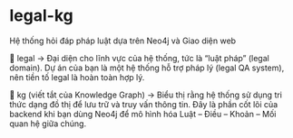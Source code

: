 # legal-kg
Hệ thống hỏi đáp pháp luật dựa trên Neo4j và Giao diện web

🔹 legal
→ Đại diện cho lĩnh vực của hệ thống, tức là “luật pháp” (legal domain).
Dự án của bạn là một hệ thống hỗ trợ pháp lý (legal QA system), nên tiền tố legal là hoàn toàn hợp lý.

🔹 kg (viết tắt của Knowledge Graph)
→ Biểu thị rằng hệ thống sử dụng tri thức dạng đồ thị để lưu trữ và truy vấn thông tin. Đây là phần cốt lõi của backend khi bạn dùng Neo4j để mô hình hóa Luật – Điều – Khoản – Mối quan hệ giữa chúng.
